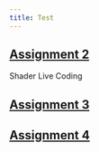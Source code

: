 ```yaml
---
title: Test
---
```


## [Assignment 2](https://LaurieAMazza.github.io/IMGD420X/Assignment2.html)
Shader Live Coding
## [Assignment 3](https://LaurieAMazza.github.io/IMGD420X/)

## [Assignment 4](https://LaurieAMazza.github.io/IMGD420X/)

